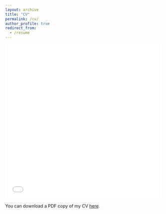 ```yaml
---
layout: archive
title: "CV"
permalink: /cv/
author_profile: true
redirect_from:
  - /resume
---
```


<iframe src="/files/pdf/Yuwen_CV.pdf" width="100%" height="500" frameborder="no" border="0" marginwidth="0" marginheight="0"></iframe>

You can download a PDF copy of my CV [here](/files/pdf/Yuwen_CV.pdf).